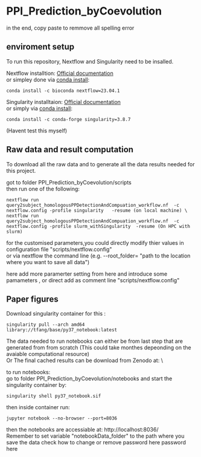# PPI_Prediction_byCoevolution

in the end, copy paste to remmove all spelling error 

## enviroment setup 
To run this repository, Nextflow and Singularity need to be insalled.

Nextflow installtion:
[Official documentation](https://www.nextflow.io/docs/latest/getstarted.html) \
or simpley done via [conda install](https://anaconda.org/bioconda/nextflow):  
```
conda install -c bioconda nextflow=23.04.1
```

Singularity installtaion:
[Official documentation](https://docs.sylabs.io/guides/latest/user-guide/quick_start.html) \
or simply via [conda install](https://anaconda.org/conda-forge/singularity):  
```
conda install -c conda-forge singularity=3.8.7
```
(Havent test this myself)

## Raw data and result computation 
To download all the raw data and to  generate all the data results needed for this project.

got to folder  PPI_Prediction_byCoevolution/scripts \
then run one of the following: 
```
nextflow run query2subject_homologousPPDetectionAndCompuation_workflow.nf  -c nextflow.config -profile singularity   -resume (on local machine) \
nextflow run query2subject_homologousPPDetectionAndCompuation_workflow.nf  -c nextflow.config -profile slurm_withSingularity  -resume (On HPC with slurm)
```
for the customised parameters,you could directly modify thier values in configuration file "scripts/nextflow.config" \
or via nextflow the command line (e.g. --root_folder= "path to the location where you want to save all data")

here add more paramerter setting from here and introduce some pamameters , or direct add as comment line "scripts/nextflow.config" 


## Paper figures
Download singularity container for this :  
```
singularity pull --arch amd64 library://tfang/base/py37_notebook:latest
```

The data needed to run notebooks can either be from last step that are generated from from scratch (This could take monthes depeonding on the avaiable computational resource) \
Or The final cached results can be download from Zenodo at: \

to run notebooks: \
go to folder PPI_Prediction_byCoevolution/notebooks and start the singularity container by: 
```
singularity shell py37_notebook.sif
```
then inside container run: 
```
jupyter notebook --no-browser --port=8036 
```
then the notebooks are accessiable at: http://localhost:8036/ \
Remember to set variable "notebookData_folder" to the path where you save the data 
check how to change or remove password here password here  


